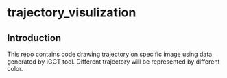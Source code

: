 # trajectory_visulization
## Introduction
This repo contains code drawing trajectory on specific image using data generated by IGCT tool. Different trajectory will be represented by different color. 
